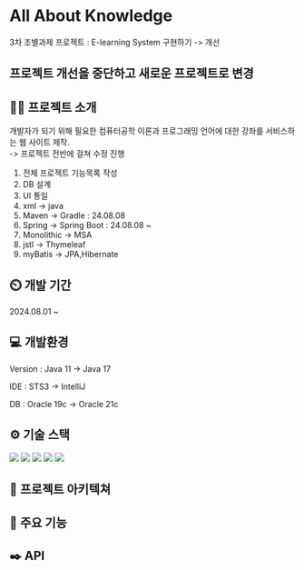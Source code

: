 # All About Knowledge
3차 조별과제 프로젝트 : E-learning System 구현하기 ->  개선

## 프로젝트 개선을 중단하고 새로운 프로젝트로 변경


## 👨‍🏫 프로젝트 소개
개발자가 되기 위해 필요한 컴퓨터공학 이론과 프로그래밍 언어에 대한 강좌를 서비스하는 웹 사이트 제작.   
-> 프로젝트 전반에 걸쳐 수정 진행
1. 전체 프로젝트 기능목록 작성
2. DB 설계
3. UI 통일
4. xml -> java
5. Maven -> Gradle : 24.08.08
6. Spring -> Spring Boot : 24.08.08 ~
7. Monolithic -> MSA
8. jstl -> Thymeleaf
9. myBatis -> JPA,Hibernate

## ⏲️ 개발 기간
2024.08.01 ~

## 💻 개발환경
Version : Java 11 -> Java 17

IDE : STS3 -> IntelliJ

DB : Oracle 19c -> Oracle 21c

## ⚙️ 기술 스택

<img src="https://img.shields.io/badge/javascript-F7DF1E?style=for-the-badge&logo=javascript&logoColor=black"/> <img src="https://img.shields.io/badge/html5-E34F26?style=for-the-badge&logo=html5&logoColor=white"/>
<img src="https://img.shields.io/badge/css-1572B6?style=for-the-badge&logo=css3&logoColor=white"/>
<img src="https://img.shields.io/badge/spring boot-6DB33F?style=for-the-badge&logo=spring boot&logoColor=white"/>
<img src="https://img.shields.io/badge/oracle-F80000?style=for-the-badge&logo=oracle&logoColor=white">

## 📝 프로젝트 아키텍쳐

## 📌 주요 기능

## ✒️ API
